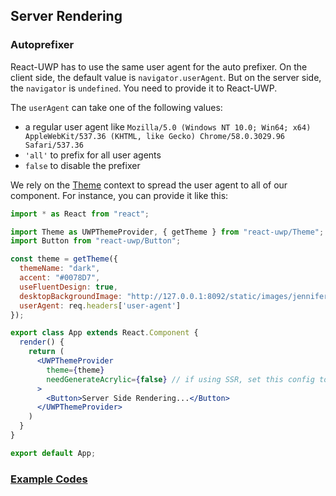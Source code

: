 ## Server Rendering
### Autoprefixer
React-UWP has to use the same user agent for the auto prefixer.
On the client side, the default value is `navigator.userAgent`.
But on the server side, the `navigator` is `undefined`. You need to provide it to React-UWP.

The `userAgent` can take one of the following values:
- a regular user agent like
`Mozilla/5.0 (Windows NT 10.0; Win64; x64) AppleWebKit/537.36 (KHTML, like Gecko) Chrome/58.0.3029.96 Safari/537.36`
- `'all'` to prefix for all user agents
- `false` to disable the prefixer

We rely on the [Theme](/components/theme) context to spread the user agent to all of our component.
For instance, you can provide it like this:

``` jsx
import * as React from "react";

import Theme as UWPThemeProvider, { getTheme } from "react-uwp/Theme";
import Button from "react-uwp/Button";

const theme = getTheme({
  themeName: "dark",
  accent: "#0078D7",
  useFluentDesign: true,
  desktopBackgroundImage: "http://127.0.0.1:8092/static/images/jennifer-bailey-10753.jpg"
  userAgent: req.headers['user-agent']
});

export class App extends React.Component {
  render() {
    return (
      <UWPThemeProvider
        theme={theme}
        needGenerateAcrylic={false} // if using SSR, set this config to false, using fallback color.
      >
        <Button>Server Side Rendering...</Button>
      </UWPThemeProvider>
    )
  }
}

export default App;
```

### [Example Codes](https://github.com/myxvisual/react-uwp-ssr-example)

